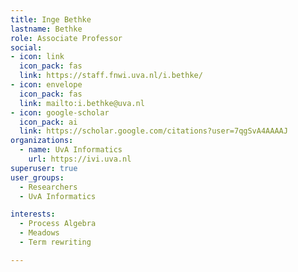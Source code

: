 ```yaml
---
title: Inge Bethke
lastname: Bethke
role: Associate Professor
social:
- icon: link
  icon_pack: fas
  link: https://staff.fnwi.uva.nl/i.bethke/
- icon: envelope
  icon_pack: fas
  link: mailto:i.bethke@uva.nl
- icon: google-scholar
  icon_pack: ai
  link: https://scholar.google.com/citations?user=7qgSvA4AAAAJ
organizations:
  - name: UvA Informatics
    url: https://ivi.uva.nl
superuser: true
user_groups:
  - Researchers
  - UvA Informatics

interests:
  - Process Algebra
  - Meadows
  - Term rewriting

---
```

